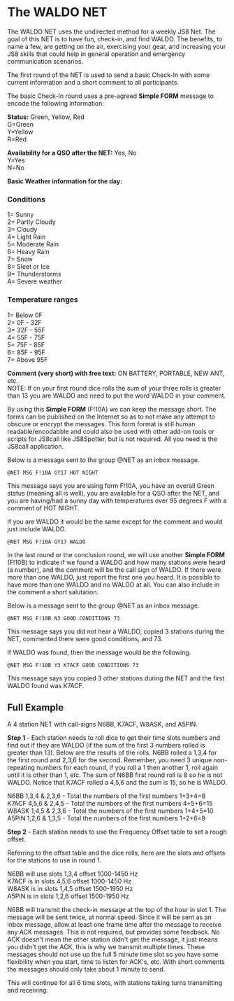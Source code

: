 # **The WALDO NET**

The WALDO NET uses the undirected method for a weekly JS8 Net. The goal of this NET is to have fun, check-in, and find WALDO. The benefits, to name a few, are getting on the air, exercising your gear, and increasing your JS8 skills that could help in general operation and emergency communication scenarios.

The first round of the NET is used to send a basic Check-In with some current information and a short comment to all participants.

The basic Check-In round uses a pre-agreed **Simple FORM** message to encode the following information:

**Status:** Green, Yellow, Red  
G=Green  
Y=Yellow  
R=Red

**Availability for a QSO after the NET:**  Yes, No  
Y=Yes  
N=No

**Basic Weather information for the day:**   
### Conditions
1= Sunny  
2= Partly Cloudy  
3= Cloudy  
4= Light Rain  
5= Moderate Rain  
6= Heavy Rain  
7= Snow  
8= Sleet or Ice  
9= Thunderstorms  
A= Severe weather   
### Temperature ranges  
1= Below 0F  
2= 0F \- 32F  
3= 32F \- 55F  
4= 55F \- 75F  
5= 75F \- 85F  
6= 85F \- 95F  
7= Above 95F

**Comment (very short) with free text:** ON BATTERY, PORTABLE, NEW ANT, etc.   
NOTE: If on your first round dice rolls the sum of your three rolls is greater than 13 you are WALDO and need to put the word WALDO in your comment.

By using this **Simple FORM** (F!10A) we can keep the message short. The forms can be published on the Internet so as to not make any attempt to obscure or encrypt the messages. This form format is still human readable/encodabble and could also be used with other add-on tools or scripts for JS8call like JS8Spotter, but is not required. All you need is the JS8call application.

Below is a message sent to the group @NET as an inbox message.

``` @NET MSG F!10A GY17 HOT NIGHT ```

This message says you are using form F!10A, you have an overall Green status (meaning all is well), you are available for a QSO after the NET, and you are having/had a sunny day with temperatures over 95 degrees F with a comment of HOT NIGHT.

If you are WALDO it would be the same except for the comment and would just include WALDO.

``` @NET MSG F!10A GY17 WALDO ```

In the last round or the conclusion round, we will use another **Simple FORM** (F!10B) to indicate if we found a WALDO and how many stations were heard (a number), and the comment will be the call sign of WALDO. If there were more than one WALDO, just report the first one you heard. It is possible to have more than one WALDO and no WALDO at all. You can also include in the comment a short salutation.

Below is a message sent to the group @NET as an inbox message.

``` @NET MSG F!10B N3 GOOD CONDITIONS 73 ```

This message says you did not hear a WALDO, copied 3 stations during the NET, commented there were good conditions, and 73.

If WALDO was found, then the message would be the following.

``` @NET MSG F!10B Y3 K7ACF GOOD CONDITIONS 73 ```

This message says you copied 3 other stations during the NET and the first WALDO found was K7ACF.

## **Full Example**

A 4 station NET with call-signs N6BB, K7ACF, W8ASK, and A5PIN.

**Step 1** - Each station needs to roll dice to get their time slots numbers and find out if they are WALDO (if the sum of the first 3 numbers rolled is greater than 13). Below are the results of the rolls. N6BB rolled a 1,3,4 for the first round and 2,3,6 for the second. Remember, you need 3 unique non-repeating numbers for each round, if you roll a 1 then another 1, roll again until it is other than 1, etc. The sum of N6BB first round roll is 8 so he is not WALDO. Notice that K7ACF rolled a 4,5,6 and the sum is 15, so he is WALDO.

N6BB 		1,3,4 & 2,3,6 - Total the numbers of the first numbers 1+3+4=8  
K7ACF	  4,5,6 & 2,4,5 - Total the numbers of the first numbers 4+5+6=15  
W8ASK	  1,4,5 & 2,3,6 - Total the numbers of the first numbers 1+4+5=10  
A5PIN		1,2,6 & 1,3,5 - Total the numbers of the first numbers 1+2+6=9

**Step 2** - Each station needs to use the Frequency Offset table to set a rough offset.

Referring to the offset table and the dice rolls, here are the slots and offsets for the stations to use in round 1\.

N6BB will use slots 1,3,4 offset 1000-1450 Hz  
K7ACF  is in slots 4,5,6 offset 1000-1450 Hz  
W8ASK is in slots 1,4,5  offset 1500-1950 Hz  
A5PIN is in slots 1,2,6 offset 1500-1950 Hz

N6BB will transmit the check-in message at the top of the hour in slot 1. The message will be sent twice, at normal speed. Since it will be sent as an inbox message, allow at least one frame time after the message to receive any ACK messages. This is not required, but provides some feedback. No ACK doesn't mean the other station didn't get the message, it just means you didn't get the ACK, this is why we transmit multiple times. These messages should not use up the full 5 minute time slot so you have some flexibility when you start, time to listen for ACK's, etc. With short comments the messages should only take about 1 minute to send. 

This will continue for all 6 time slots, with stations taking turns transmitting and receiving.  
